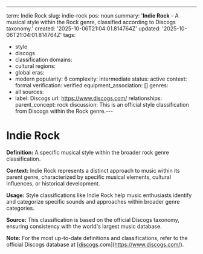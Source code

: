 ---
term: Indie Rock
slug: indie-rock
pos: noun
summary: '**Indie Rock** - A musical style within the Rock genre, classified according
  to Discogs taxonomy.'
created: '2025-10-06T21:04:01.814764Z'
updated: '2025-10-06T21:04:01.814764Z'
tags:
- style
- discogs
- classification
domains:
- cultural
regions:
- global
eras:
- modern
popularity: 6
complexity: intermediate
status: active
context: formal
verification: verified
equipment_association: []
genres:
- all
sources:
- label: Discogs
  url: https://www.discogs.com/
relationships:
  parent_concept: rock
discussion: This is an official style classification from Discogs within the Rock
  genre.---

# Indie Rock

**Definition:** A specific musical style within the broader rock genre classification.

**Context:** Indie Rock represents a distinct approach to music within its parent genre, characterized by specific musical elements, cultural influences, or historical development.

**Usage:** Style classifications like Indie Rock help music enthusiasts identify and categorize specific sounds and approaches within broader genre categories.

**Source:** This classification is based on the official Discogs taxonomy, ensuring consistency with the world's largest music database.

**Note:** For the most up-to-date definitions and classifications, refer to the official Discogs database at [[discogs](../d/discogs.md).com](https://www.discogs.com/).
